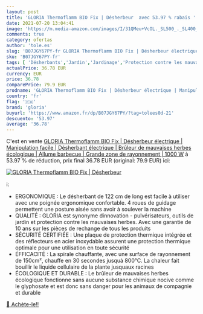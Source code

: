 ```yaml
---
layout: post
title: 'GLORIA Thermoflamm BIO Fix | Désherbeur  avec 53.97 % rabais '
date: 2021-07-20 13:04:41
image: 'https://m.media-amazon.com/images/I/31QMeu+VcOL._SL500_._SL400_.jpg'
comments: true
category: ofertas
author: 'tole.es'
slug: 'B07JGY67PY-fr GLORIA Thermoflamm BIO Fix | Désherbeur électrique |...'
sku: 'B07JGY67PY-fr'
tags: [ 'Désherbants','Jardin','Jardinage','Protection contre les mauvaises herbes','Protection et anti-nuisibles pour jardin','gloria', ]
actualPrice: 36.78 EUR
currency: EUR
price: 36.78
comparePrice: 79.9 EUR
prodname: 'GLORIA Thermoflamm BIO Fix | Désherbeur électrique | Manipulation facile | Désherbant électrique | Brûleur de mauvaises herbes écologique | Allume barbecue | Grande zone de rayonnement | 1000 W'
country: 'fr'
flag: '🇫🇷'
brand: 'gloria'
buyurl: 'https://www.amazon.fr/dp/B07JGY67PY/?tag=tolees0d-21'
descuento: '53.97'
average: '36.78'
---
```


C'est en vente [GLORIA Thermoflamm BIO Fix | Désherbeur électrique | Manipulation facile | Désherbant électrique | Brûleur de mauvaises herbes écologique | Allume barbecue | Grande zone de rayonnement | 1000 W](https://www.amazon.fr/dp/B07JGY67PY/?tag=tolees0d-21)  à  53.97 % de réduction, prix final  36.78 EUR (original: 79.9 EUR) ici:

[![GLORIA Thermoflamm BIO Fix | Désherbeur ](https://m.media-amazon.com/images/I/31QMeu+VcOL._SL500_._SL400_.jpg)](https://www.amazon.fr/dp/B07JGY67PY/?tag=tolees0d-21)

ℹ️:

- ERGONOMIQUE : Le désherbant de 122 cm de long est facile à utiliser avec une poignée ergonomique confortable. 4 roues de guidage permettent une posture aisée sans avoir à soulever la machine
- QUALITÉ : GLORIA est synonyme dinnovation - pulvérisateurs, outils de jardin et protection contre les mauvaises herbes. Avec une garantie de 10 ans sur les pièces de rechange de tous les produits
- SÉCURITÉ CERTIFIÉE : Une plaque de protection thermique intégrée et des réflecteurs en acier inoxydable assurent une protection thermique optimale pour une utilisation en toute sécurité
- ÉFFICACITÉ : La spirale chauffante, avec une surface de rayonnement de 150cm², chauffe en 30 secondes jusquà 800°C. La chaleur fait bouillir le liquide cellulaire de la plante jusquaux racines
- ÉCOLOGIQUE ET DURABLE : Le brûleur de mauvaises herbes écologique fonctionne sans aucune substance chimique nocive comme le glyphosate et est donc sans danger pour les animaux de compagnie et durable

[🛒 Achète-le!!](https://www.amazon.fr/dp/B07JGY67PY/?tag=tolees0d-21)
